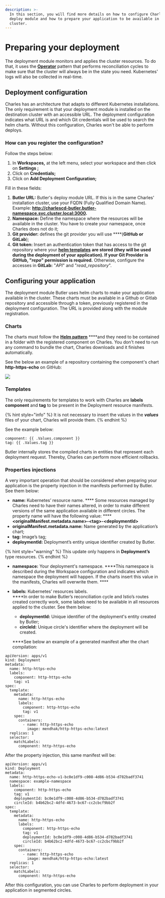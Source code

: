 ```yaml
---
description: >-
  In this section, you will find more details on how to configure Charles’
  deploy module and how to prepare your application to be available in the
  cluster.
---
```


# Preparing your deployment

The deployment module monitors and applies the cluster resources. To do that, it uses the [**Operator**](https://kubernetes.io/docs/concepts/extend-kubernetes/operator) pattern that performs reconciliation cycles to make sure that the cluster will always be in the state you need. Kubernetes' logs will also be collected in real-time.

## **Deployment configuration**

Charles has an architecture that adapts to different Kubernetes installations. The only requirement is that your deployment module is installed on the destination cluster with an accessible URL. The deployment configuration indicates what URL is and which Git credentials will be used to search the helm charts. Without this configuration, Charles won't be able to perform deploys. 

### **How can you register the configuration?**

Follow the steps below: 

1. In **Workspaces,** at the left menu, select your workspace and then click on **Settings ;**
2. Click on **Credentials;**
3. Click on **Add Deployment Configuration;**

Fill in these fields:

1. **Butler URL:**  Butler's deploy module URL. If this is in the same Charles' installation cluster, use your FQDN \(Fully Qualified Domain Name\). Example: **http://charlescd-butler.butler-namespace.svc.cluster.local:3000.**
2. **Namespace:** Define the namespace where the resources will be available in the cluster. You have to create your namespace, once Charles does not do it;
3. **Git provider:** defines the git provider you will use ****\(**GitHub or GitLab**\);
4. **Git token:** Insert an authentication token that has access to the git repository where your [**helm templates**](../get-started/creating-your-first-module/) ****are stored \(they will be used during the deployment of your application\). If your Git Provider is **GitHub**, "_repo_" permission is required**.** Otherwise, configure the accesses in **GitLab:** "_API_" and "_read\_repository_".

## **Configuring your application**

The deployment module Butler uses helm charts to make your application available in the cluster.  These charts must be available in a Github or Gitlab repository and accessible through a token, previously registered in the deployment configuration. The URL is provided along with the module registration. 

### **Charts**

The charts must follow the [**Helm pattern**](https://helm.sh/docs/topics/charts/) ****and they need to be contained in a folder with the registered component on Charles. You don't need to run any command to bundle the chart, Charles downloads and it finishes automatically.   
  
See the below an example of a repository containing the component's chart  **http-https-echo** on GitHub:

![](https://lh5.googleusercontent.com/Rt7_Lw1DbK152QKt3brsCYyzF0DAQ4wuoWsdCVyUaZjf9Hlh64EaK7YnHjF16W_xo2BQzlUJyUeUsooPzqwmMIKF7ttUXRej3eM56uWu6WH4QNCiByixeV4zEdHLwEGRq7NCruhH)

### **Templates**

The only requirements for templates to work with Charles are **labels component** and **tag** to be present in the Deployment resource manifests. 

{% hint style="info" %}
It is not necessary to insert the values in the _**values**_ files of your chart, Charles will provide them. 
{% endhint %}

See the example below: 

```text
component: {{ .Values.component }}
tag: {{ .Values.tag }}
```

Butler internally stores the compiled charts in entities that represent each deployment request. Thereby, Charles can perform more efficient rollbacks.

### **Properties injections**

A very important operation that should be considered when preparing your application is the property injection in the manifests performed by Butler. See them below: 

* **name:**  Kubernetes’ resource name. **** Some resources managed by Charles need to have their names altered, in order to make different versions of the same application available in different circles. The property name will have the following value:  ****  **&lt;originalManifest.metadata.name&gt;-&lt;tag&gt;-&lt;deploymentId&gt;** 
* **originalManifest.metadata.name:** Name generated by the application’s chart;
* **tag:** Image’s tag;
* **deploymentId:** Deployment’s entity unique identifier created by Butler.

{% hint style="warning" %}
This update only happens in **Deployment’s** type resources.
{% endhint %}

* **namespace:** Your deployment's namespace. ****This namespace is described during the Workspace configuration and indicates which namespace the deployment will happen. If the charts insert this value in the manifests, Charles will overwrite them. ****
* **labels:** Kubernetes’ resources labels.  
  ****In order to make Butler’s reconciliation cycle and Istio’s routes created correctly work, some labels need to be available in all resources applied to the cluster. See them below:  


  * **deploymentId:** Unique identifier of the deployment's entity created by Butler; 
  * **circleId:** Unique circle's identifier where the deployment will be created. 

  
  
  ****See below an example of a generated manifest after the chart compilation:

```text
apiVersion: apps/v1
kind: Deployment
metadata:
  name: http-https-echo
  labels:
    component: http-https-echo
    tag: v1
spec:
  template:
    metadata:
      name: http-https-echo
      labels:
        component: http-https-echo
        tag: v1
    spec:
      containers:
        - name: http-https-echo
          image: mendhak/http-https-echo:latest
  replicas: 1
  selector:
    matchLabels:
      component: http-https-echo

```

  
  
After the property injection, this same manifest will be:  

```text
apiVersion: apps/v1
kind: Deployment
metadata:
  name: http-https-echo-v1-bc0e1df9-c008-4d86-b534-d782badf3741
  namespace: example-namespace
  labels:
    component: http-https-echo
    tag: v1
    deploymentId: bc0e1df9-c008-4d86-b534-d782badf3741
    circleId: b4b62bc2-4dfd-4673-bc67-cc2cbcf9bb2f
spec:
  template:
    metadata:
      name: http-https-echo
      labels:
        component: http-https-echo
        tag: v1
        deploymentId: bc0e1df9-c008-4d86-b534-d782badf3741
        circleId: b4b62bc2-4dfd-4673-bc67-cc2cbcf9bb2f
    spec:
      containers:
        - name: http-https-echo
          image: mendhak/http-https-echo:latest
  replicas: 1
  selector:
    matchLabels:
      component: http-https-echo

```

After this configuration, you can use Charles to perform deployment in your application in segmented circles. 

